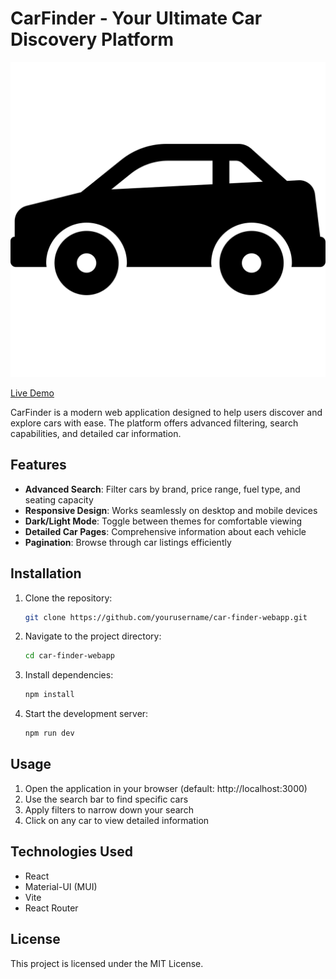 # CarFinder - Your Ultimate Car Discovery Platform

![CarFinder Logo](src/assets/car-svgrepo-com.svg)

[Live Demo](https://car-finder-alpha.vercel.app/)

CarFinder is a modern web application designed to help users discover and explore cars with ease. The platform offers advanced filtering, search capabilities, and detailed car information.

## Features

- **Advanced Search**: Filter cars by brand, price range, fuel type, and seating capacity
- **Responsive Design**: Works seamlessly on desktop and mobile devices
- **Dark/Light Mode**: Toggle between themes for comfortable viewing
- **Detailed Car Pages**: Comprehensive information about each vehicle
- **Pagination**: Browse through car listings efficiently

## Installation

1. Clone the repository:
   ```bash
   git clone https://github.com/yourusername/car-finder-webapp.git
   ```
2. Navigate to the project directory:
   ```bash
   cd car-finder-webapp
   ```
3. Install dependencies:
   ```bash
   npm install
   ```
4. Start the development server:
   ```bash
   npm run dev
   ```

## Usage

1. Open the application in your browser (default: http://localhost:3000)
2. Use the search bar to find specific cars
3. Apply filters to narrow down your search
4. Click on any car to view detailed information

## Technologies Used

- React
- Material-UI (MUI)
- Vite
- React Router


## License

This project is licensed under the MIT License.
